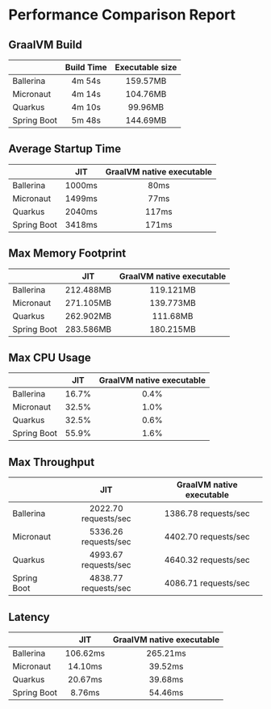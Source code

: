 # Performance Comparison Report


## GraalVM Build


|        | Build Time | Executable size |
|--------|:----------:|:---------------:|
| Ballerina | 4m 54s | 159.57MB |
| Micronaut | 4m 14s | 104.76MB |
| Quarkus | 4m 10s | 99.96MB |
| Spring Boot | 5m 48s | 144.69MB |


## Average Startup Time


|        | JIT | GraalVM native executable |
|--------|:---:|:-------------------------:|
| Ballerina | 1000ms | 80ms |
| Micronaut | 1499ms | 77ms |
| Quarkus | 2040ms | 117ms |
| Spring Boot | 3418ms | 171ms |


## Max Memory Footprint


|        | JIT | GraalVM native executable |
|--------|:---:|:-------------------------:|
| Ballerina | 212.488MB | 119.121MB |
| Micronaut | 271.105MB | 139.773MB |
| Quarkus | 262.902MB | 111.68MB |
| Spring Boot | 283.586MB | 180.215MB |


## Max CPU Usage


|        | JIT | GraalVM native executable |
|--------|:---:|:-------------------------:|
| Ballerina | 16.7% | 0.4% |
| Micronaut | 32.5% | 1.0% |
| Quarkus | 32.5% | 0.6% |
| Spring Boot | 55.9% | 1.6% |


## Max Throughput


|        | JIT | GraalVM native executable |
|--------|:---:|:-------------------------:|
| Ballerina | 2022.70 requests/sec | 1386.78 requests/sec |
| Micronaut | 5336.26 requests/sec | 4402.70 requests/sec |
| Quarkus | 4993.67 requests/sec | 4640.32 requests/sec |
| Spring Boot | 4838.77 requests/sec | 4086.71 requests/sec |


## Latency


|        | JIT | GraalVM native executable |
|--------|:---:|:-------------------------:|
| Ballerina | 106.62ms | 265.21ms |
| Micronaut | 14.10ms | 39.52ms |
| Quarkus | 20.67ms | 39.68ms |
| Spring Boot | 8.76ms | 54.46ms |

